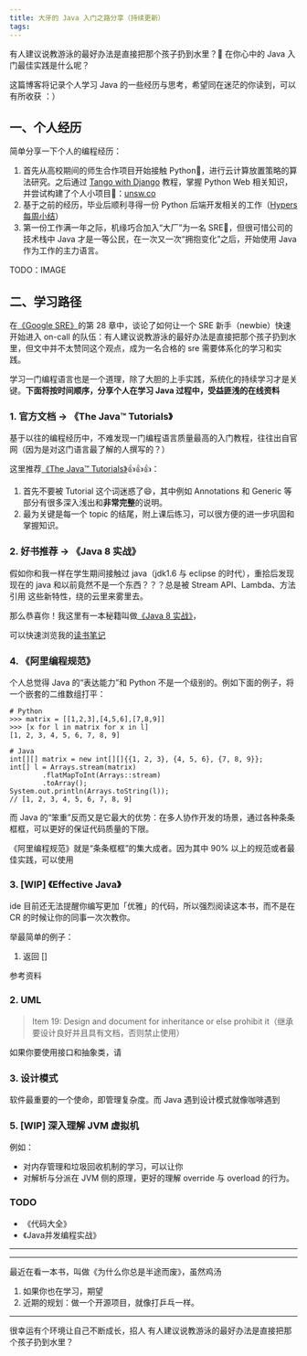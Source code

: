 ```yaml
---
title: 大牙的 Java 入门之路分享（持续更新）
tags:
---
```


有人建议说教游泳的最好办法是直接把那个孩子扔到水里？🤔 在你心中的 Java 入门最佳实践是什么呢？

这篇博客将记录个人学习 Java 的一些经历与思考，希望同在迷茫的你读到，可以有所收获 ：）

<!--more-->

## 一、个人经历
简单分享一下个人的编程经历：

1. 首先从高校期间的师生合作项目开始接触 Python🐍，进行云计算放置策略的算法研究。之后通过 [Tango with Django](https://www.tangowithdjango.com/) 教程，掌握 Python Web 相关知识，并尝试构建了个人小项目🥰：[unsw.co](https://unsw.co/)
2. 基于之前的经历，毕业后顺利寻得一份 Python 后端开发相关的工作（[Hypers 每周小结](/blog/20170321/hypers-first-week-summary/)）
3. 第一份工作满一年之际，机缘巧合加入“大厂”为一名 SRE💪，但很可惜公司的技术栈中 Java 才是一等公民，在一次又一次“拥抱变化”之后，开始使用 Java 作为工作的主力语言。

TODO：IMAGE

## 二、学习路径
在[《Google SRE》](/blog/20180403/impressions-of-google-sre/)的第 28 章中，谈论了如何让一个 SRE 新手（newbie）快速开始进入 on-call 的队伍：有人建议说教游泳的最好办法是直接把那个孩子扔到水里，但文中并不太赞同这个观点，成为一名合格的 sre 需要体系化的学习和实践。

学习一门编程语言也是一个道理，除了大胆的上手实践，系统化的持续学习才是关键。**下面将按时间顺序，分享个人在学习 Java 过程中，受益匪浅的在线资料**

### 1. 官方文档 -> 《The Java™ Tutorials》
基于以往的编程经历中，不难发现一门编程语言质量最高的入门教程，往往出自官网（因为是对这门语言最了解的人撰写的？）

这里推荐[《The Java™ Tutorials》](https://docs.oracle.com/javase/tutorial/java/index.html)👍👍👍：
1. 首先不要被 Tutorial 这个词迷惑了😄，其中例如 Annotations 和 Generic 等部分有很多深入浅出和**非常完整**的说明。
2. 最为关键是每一个 topic 的结尾，附上课后练习，可以很方便的进一步巩固和掌握知识。

### 2. 好书推荐 -> 《Java 8 实战》
假如你和我一样在学生期间接触过 java（jdk1.6 与 eclipse 的时代），重拾后发现现在的 java 和以前竟然不是一个东西？？？总是被 Stream API、Lambda、方法引用 这些新特性，绕的云里来雾里去。

那么恭喜你！我这里有一本秘籍叫做[《Java 8 实战》](https://book.douban.com/subject/26772632/)，

可以快速浏览我的[读书笔记](/blog/20200822/java8-in-action-comments/)

### 4. 《阿里编程规范》
个人总觉得 Java 的“表达能力”和 Python 不是一个级别的。例如下面的例子，将一个嵌套的二维数组打平：
```
# Python
>>> matrix = [[1,2,3],[4,5,6],[7,8,9]]
>>> [x for l in matrix for x in l]
[1, 2, 3, 4, 5, 6, 7, 8, 9]

# Java
int[][] matrix = new int[][]{{1, 2, 3}, {4, 5, 6}, {7, 8, 9}};
int[] l = Arrays.stream(matrix)
        .flatMapToInt(Arrays::stream)
        .toArray();
System.out.println(Arrays.toString(l));
// [1, 2, 3, 4, 5, 6, 7, 8, 9]
```

而 Java 的“笨重”反而又是它最大的优势：在多人协作开发的场景，通过各种条条框框，可以更好的保证代码质量的下限。

《阿里编程规范》就是“条条框框”的集大成者。因为其中 90% 以上的规范或者最佳实践，可以使用

### 3. [WIP] 《Effective Java》
 ide 目前还无法提醒你编写更加「优雅」的代码，所以强烈阅读这本书，而不是在 CR 的时候让你的同事一次次教你。

举最简单的例子：
1. 返回 []

参考资料

### 2. UML


> Item 19: Design and document for inheritance or else prohibit it（继承要设计良好并且具有文档，否则禁止使用）

如果你要使用接口和抽象类，请

### 3. 设计模式

软件最重要的一个使命，即管理复杂度。而 Java 遇到设计模式就像咖啡遇到



### 5. [WIP] 深入理解 JVM 虚拟机


例如：

- 对内存管理和垃圾回收机制的学习，可以让你
- 对解析与分派在 JVM 侧的原理，更好的理解 override 与 overload 的行为。


### TODO
- 《代码大全》
- 《Java并发编程实战》

---


---

最近在看一本书，叫做《为什么你总是半途而废》，虽然鸡汤

1. 如果你也在学习，期望
2. 近期的规划：做一个开源项目，就像打乒乓一样。

--- 

很幸运有个环境让自己不断成长，招人
有人建议说教游泳的最好办法是直接把那个孩子扔到水里？